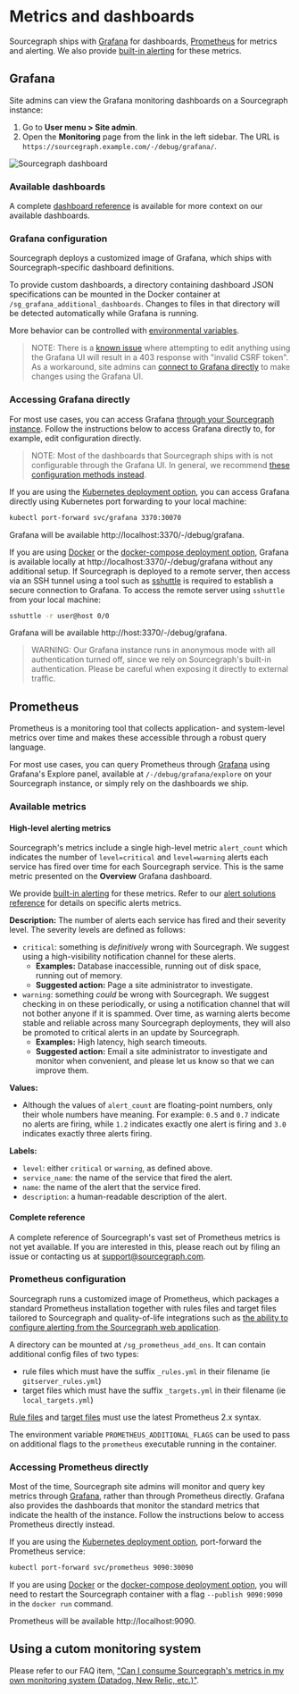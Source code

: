 # Metrics and dashboards

Sourcegraph ships with [Grafana](https://grafana.com) for dashboards, [Prometheus](https://prometheus.io/) for metrics and alerting. We also provide [built-in alerting](./alerting.md) for these metrics.

## Grafana

Site admins can view the Grafana monitoring dashboards on a Sourcegraph instance:

1. Go to **User menu > Site admin**.
1. Open the **Monitoring** page from the link in the left sidebar. The URL is `https://sourcegraph.example.com/-/debug/grafana/`.

<img src="https://user-images.githubusercontent.com/3173176/82078081-65c62780-9695-11ea-954a-84e8e9686970.png" class="screenshot" alt="Sourcegraph dashboard">

### Available dashboards

A complete [dashboard reference](dashboards.md) is available for more context on our available dashboards.

### Grafana configuration

Sourcegraph deploys a customized image of Grafana, which ships with Sourcegraph-specific dashboard definitions.

To provide custom dashboards, a directory containing dashboard JSON specifications can be mounted in the Docker container at `/sg_grafana_additional_dashboards`.
Changes to files in that directory will be detected automatically while Grafana is running.

More behavior can be controlled with [environmental variables](https://grafana.com/docs/grafana/latest/administration/configuration/#configure-with-environment-variables).

> NOTE: There is a [known issue](https://github.com/sourcegraph/sourcegraph/issues/6075) where attempting to edit anything using the Grafana UI will result in a 403 response with "invalid CSRF token".
> As a workaround, site admins can [connect to Grafana directly](#accessing-grafana-directly) to make changes using the Grafana UI.

### Accessing Grafana directly

For most use cases, you can access Grafana [through your Sourcegraph instance](#grafana).
Follow the instructions below to access Grafana directly to, for example, edit configuration directly.

> NOTE: Most of the dashboards that Sourcegraph ships with is not configurable through the Grafana UI.
> In general, we recommend [these configuration methods instead](#grafana-configuration).

If you are using the [Kubernetes deployment option](../../admin/install/kubernetes/index.md), you can access Grafana directly using Kubernetes port forwarding to your local machine:

```sh
kubectl port-forward svc/grafana 3370:30070
```

Grafana will be available http://localhost:3370/-/debug/grafana.

If you are using [Docker](../install/docker/index.md) or the [docker-compose deployment option](../admin/install/index.md), Grafana is available locally at http://localhost:3370/-/debug/grafana without any additional setup.
If Sourcegraph is deployed to a remote server, then access via an SSH tunnel using a tool such as [sshuttle](https://github.com/sshuttle/sshuttle) is required to establish a secure connection to Grafana.
To access the remote server using `sshuttle` from your local machine:

```bash
sshuttle -r user@host 0/0
```

Grafana will be available http://host:3370/-/debug/grafana.

> WARNING: Our Grafana instance runs in anonymous mode with all authentication turned off, since we rely on Sourcegraph's built-in authentication.
> Please be careful when exposing it directly to external traffic.

## Prometheus

Prometheus is a monitoring tool that collects application- and system-level metrics over time and makes these accessible through a robust query language.

For most use cases, you can query Prometheus through [Grafana](#grafana) using Grafana's Explore panel, available at `/-/debug/grafana/explore` on your Sourcegraph instance, or simply rely on the dashboards we ship.

### Available metrics

#### High-level alerting metrics

Sourcegraph's metrics include a single high-level metric `alert_count` which indicates the number of `level=critical` and `level=warning` alerts each service has fired over time for each Sourcegraph service. This is the same metric presented on the **Overview** Grafana dashboard.

We provide [built-in alerting](./alerting.md) for these metrics. Refer to our [alert solutions reference](./alert_solutions.md) for details on specific alerts metrics.

**Description:** The number of alerts each service has fired and their severity level. The severity levels are defined as follows:

- `critical`: something is _definitively_ wrong with Sourcegraph. We suggest using a high-visibility notification channel for these alerts.
  - **Examples:** Database inaccessible, running out of disk space, running out of memory.
  - **Suggested action:** Page a site administrator to investigate.
- `warning`: something _could_ be wrong with Sourcegraph. We suggest checking in on these periodically, or using a notification channel that will not bother anyone if it is spammed. Over time, as warning alerts become stable and reliable across many Sourcegraph deployments, they will also be promoted to critical alerts in an update by Sourcegraph.
  - **Examples:** High latency, high search timeouts.
  - **Suggested action:** Email a site administrator to investigate and monitor when convenient, and please let us know so that we can improve them.

**Values:**

- Although the values of `alert_count` are floating-point numbers, only their whole numbers have meaning. For example: `0.5` and `0.7` indicate no alerts are firing, while `1.2` indicates exactly one alert is firing and `3.0` indicates exactly three alerts firing.

**Labels:**

- `level`: either `critical` or `warning`, as defined above.
- `service_name`: the name of the service that fired the alert.
- `name`: the name of the alert that the service fired.
- `description`: a human-readable description of the alert.

#### Complete reference

A complete reference of Sourcegraph's vast set of Prometheus metrics is not yet available. If you are interested in this, please reach out by filing an issue or contacting us at support@sourcegraph.com.

### Prometheus configuration

Sourcegraph runs a customized image of Prometheus, which packages a standard Prometheus installation together with rules files and target files tailored to Sourcegraph and quality-of-life integrations such as [the ability to configure alerting from the Sourcegraph web application](./alerting/index.md).

A directory can be mounted at `/sg_prometheus_add_ons`. It can contain additional config files of two types:

- rule files which must have the suffix `_rules.yml` in their filename (ie `gitserver_rules.yml`)
- target files which must have the suffix `_targets.yml` in their filename (ie `local_targets.yml`)

[Rule files](https://prometheus.io/docs/prometheus/latest/configuration/recording_rules/)
and [target files](https://prometheus.io/docs/guides/file-sd/) must use the latest Prometheus 2.x syntax.

The environment variable `PROMETHEUS_ADDITIONAL_FLAGS` can be used to pass on additional flags to the `prometheus` executable running in the container.

### Accessing Prometheus directly

Most of the time, Sourcegraph site admins will monitor and query key metrics through [Grafana](#grafana), rather than through Prometheus directly.
Grafana also provides the dashboards that monitor the standard metrics that indicate the health of the instance.
Follow the instructions below to access Prometheus directly instead.

If you are using the [Kubernetes deployment option](../../admin/install/kubernetes/index.md), port-forward the Prometheus service:

```sh
kubectl port-forward svc/prometheus 9090:30090
```

If you are using [Docker](../install/docker/index.md) or the [docker-compose deployment option](../admin/install/index.md), you will need to restart the Sourcegraph container
with a flag `--publish 9090:9090` in the `docker run` command.

Prometheus will be available http://localhost:9090.

## Using a cutom monitoring system

Please refer to our FAQ item, ["Can I consume Sourcegraph's metrics in my own monitoring system (Datadog, New Relic, etc.)"](../faq.md#can-i-consume-sourcegraph-s-metrics-in-my-own-monitoring-system-datadog-new-relic-etc).

